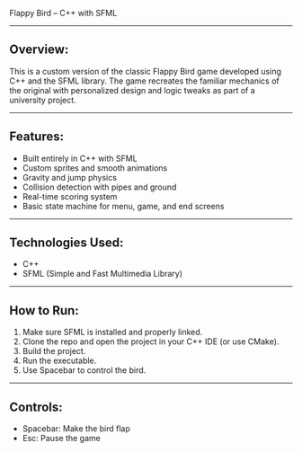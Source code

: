 Flappy Bird – C++ with SFML

-----------------------------------------------------
Overview:
-----------------------------------------------------
This is a custom version of the classic Flappy Bird game 
developed using C++ and the SFML library. The game recreates 
the familiar mechanics of the original with personalized design 
and logic tweaks as part of a university project.

-----------------------------------------------------
Features:
-----------------------------------------------------
- Built entirely in C++ with SFML
- Custom sprites and smooth animations
- Gravity and jump physics
- Collision detection with pipes and ground
- Real-time scoring system
- Basic state machine for menu, game, and end screens

-----------------------------------------------------
Technologies Used:
-----------------------------------------------------
- C++
- SFML (Simple and Fast Multimedia Library)
-----------------------------------------------------
How to Run:
-----------------------------------------------------
1. Make sure SFML is installed and properly linked.
2. Clone the repo and open the project in your C++ IDE (or use CMake).
3. Build the project.
4. Run the executable.
5. Use Spacebar to control the bird.

-----------------------------------------------------
Controls:
-----------------------------------------------------
- Spacebar: Make the bird flap
- Esc: Pause the game
